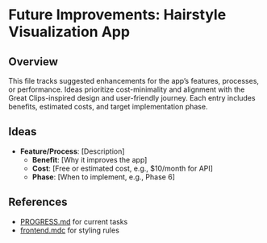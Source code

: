 # Future Improvements: Hairstyle Visualization App

## Overview

This file tracks suggested enhancements for the app’s features, processes, or performance. Ideas prioritize cost-minimality and alignment with the Great Clips-inspired design and user-friendly journey. Each entry includes benefits, estimated costs, and target implementation phase.

## Ideas

- **Feature/Process**: [Description]
  - **Benefit**: [Why it improves the app]
  - **Cost**: [Free or estimated cost, e.g., $10/month for API]
  - **Phase**: [When to implement, e.g., Phase 6]

## References

- [PROGRESS.md](./PROGRESS.md) for current tasks
- [frontend.mdc](./.cursor/rules/frontend.mdc) for styling rules
